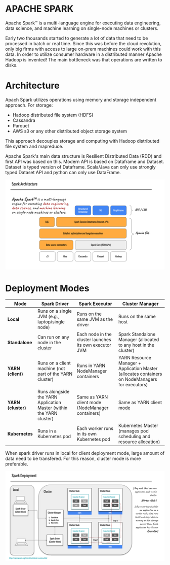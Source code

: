 # APACHE SPARK

Apache Spark™ is a multi-language engine for executing data engineering, data science, and machine learning on single-node machines or clusters. 

Early two thousands started to generate a lot of data that need to be processed in batch or real time. Since this was before the cloud revolution, only big firms with access to large on-prem machines could work with this data. In order to utilize consumer hardware in a distributed manner Apache Hadoop is invented! The main bottleneck was that operations are written to disks. 

# Architecture

Apach Spark utilizes operations using memory and storage independent approach. For storage:
- Hadoop distributed file system (HDFS)
- Cassandra
- Parquet
- AWS s3 or any other distributed object storage system

This approach decouples storage and computing with Hadoop distributed file system and mapreduce. 

Apache Spark's main data structure is Resilient Distributed Data (RDD) and first API was based on this. Modern API is based on Dataframe and Dataset. Dataset is typed version of Dataframe. Scala/Java can only use strongly typed Dataset API and python can only use DataFrame. 

<img src="assets/fig1.svg" width=750>


# Deployment Modes 

| Mode | Spark Driver | Spark Executor | Cluster Manager |
|  --- |  --- |  --- |  --- |
| **Local** | Runs on a single JVM (e.g., laptop/single node) | Runs on the same JVM as the driver | Runs on the same host |
| **Standalone** | Can run on any node in the cluster | Each node in the cluster launches its own executor JVM | Spark Standalone Manager (allocated to any host in the cluster) |
| **YARN (client)** | Runs on a client machine (not part of the YARN cluster) | Runs in YARN NodeManager containers | YARN Resource Manager + Application Master (allocates containers on NodeManagers for executors) |
| **YARN (cluster)** | Runs alongside the YARN Application Master (within the YARN cluster) | Same as YARN client mode (NodeManager containers) | Same as YARN client mode |
| **Kubernetes** | Runs in a Kubernetes pod | Each worker runs in its own Kubernetes pod | Kubernetes Master (manages pod scheduling and resource allocation) |

When spark driver runs in local for client deployment mode, large amount of data need to be transfered. For this reason, cluster mode is more preferable.  

<img src="assets/fig2.svg" width=750>
